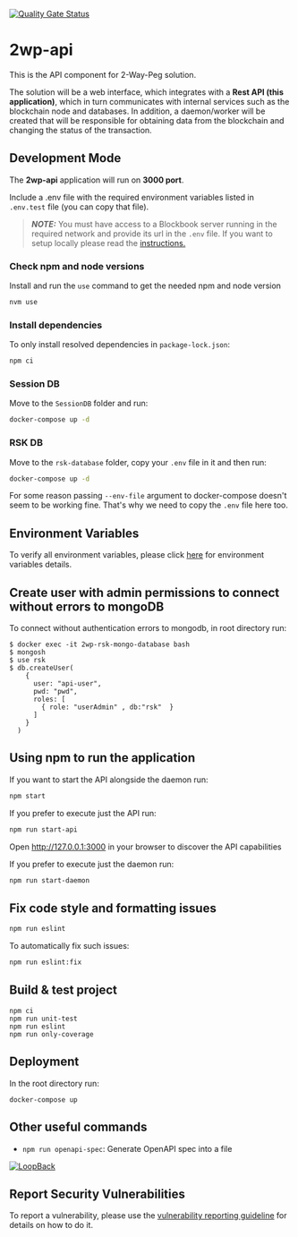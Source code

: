 [![Quality Gate Status](https://sonarcloud.io/api/project_badges/measure?project=rsksmart_2wp-api&metric=alert_status)](https://sonarcloud.io/summary/new_code?id=rsksmart_2wp-api)

# 2wp-api

This is the API component for 2-Way-Peg solution.

The solution will be a web interface, which integrates with a **Rest API (this application)**, which in turn communicates with internal services such as the blockchain node and databases. In addition, a daemon/worker will be created that will be responsible for obtaining data from the blockchain and changing the status of the transaction.

## Development Mode

The **2wp-api** application will run on **3000 port**.

Include a .env file with the required environment variables listed in `.env.test` file (you can copy that file).

> **_NOTE:_**  You must have access to a Blockbook server running in the required network and provide its url in the `.env` file. If you want to setup locally please read the [instructions.](https://github.com/trezor/blockbook?tab=readme-ov-file#build-and-installation-instructions)

### Check npm and node versions

Install and run the `use` command to get the needed npm and node version

```sh
nvm use
```

### Install dependencies
To only install resolved dependencies in `package-lock.json`:

```sh
npm ci
```

### Session DB

Move to the `SessionDB` folder and run:

```sh
docker-compose up -d
```

### RSK DB

Move to the `rsk-database` folder, copy your `.env` file in it and then run:

```sh
docker-compose up -d
```

For some reason passing `--env-file` argument to docker-compose doesn't seem to be working fine. That's why we need to copy the `.env` file here too.

## Environment Variables

To verify all environment variables, please click [here](./ENV_VARIABLES.md) for environment variables details.

## Create user with admin permissions to connect without errors to mongoDB

To connect without authentication errors to mongodb, in root directory run:

```
$ docker exec -it 2wp-rsk-mongo-database bash
$ mongosh
$ use rsk
$ db.createUser(
    {
      user: "api-user",
      pwd: "pwd",
      roles: [
        { role: "userAdmin" , db:"rsk"  }
      ]
    }
  )
```

## Using npm to run the application

If you want to start the API alongside the daemon run:

```sh
npm start
```

If you prefer to execute just the API run:

```sh
npm run start-api
```

Open http://127.0.0.1:3000 in your browser to discover the API capabilities

If you prefer to execute just the daemon run:

```sh
npm run start-daemon
```

## Fix code style and formatting issues

```sh
npm run eslint
```

To automatically fix such issues:

```sh
npm run eslint:fix

```

## Build & test project
```
npm ci
npm run unit-test
npm run eslint
npm run only-coverage
```

## Deployment

In the root directory run:

```shell
docker-compose up
```

## Other useful commands

- `npm run openapi-spec`: Generate OpenAPI spec into a file


[![LoopBack](<https://github.com/strongloop/loopback-next/raw/master/docs/site/imgs/branding/Powered-by-LoopBack-Badge-(blue)-@2x.png>)](http://loopback.io/)

## Report Security Vulnerabilities

To report a vulnerability, please use the [vulnerability reporting guideline](./SECURITY.md) for details on how to do it.
